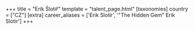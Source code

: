 +++
title = "Erik Šlotíř"
template = "talent_page.html"
[taxonomies]
country = ["CZ"]
[extra]
career_aliases = ['Erik Slotir', '"The Hidden Gem" Erik Slotir']
+++
